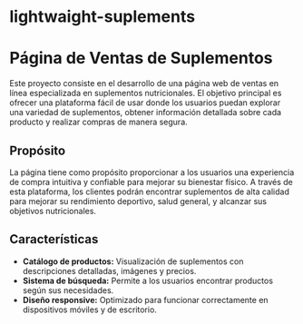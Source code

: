 # lightwaight-suplements
 # Página de Ventas de Suplementos

Este proyecto consiste en el desarrollo de una página web de ventas en línea especializada en suplementos nutricionales. El objetivo principal es ofrecer una plataforma fácil de usar donde los usuarios puedan explorar una variedad de suplementos, obtener información detallada sobre cada producto y realizar compras de manera segura.

## Propósito

La página tiene como propósito proporcionar a los usuarios una experiencia de compra intuitiva y confiable para mejorar su bienestar físico. A través de esta plataforma, los clientes podrán encontrar suplementos de alta calidad para mejorar su rendimiento deportivo, salud general, y alcanzar sus objetivos nutricionales.

## Características

- **Catálogo de productos:** Visualización de suplementos con descripciones detalladas, imágenes y precios.
- **Sistema de búsqueda:** Permite a los usuarios encontrar productos según sus necesidades.
- **Diseño responsive:** Optimizado para funcionar correctamente en dispositivos móviles y de escritorio.
